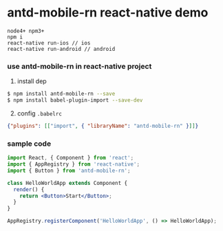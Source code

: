 # antd-mobile-rn react-native demo

```
node4+ npm3+
npm i
react-native run-ios // ios
react-native run-android // android
```

### use antd-mobile-rn in react-native project

1. install dep

  ```bash
  $ npm install antd-mobile-rn --save
  $ npm install babel-plugin-import --save-dev
  ```
2. config `.babelrc`

  ```json
  {"plugins": [["import", { "libraryName": "antd-mobile-rn" }]]}
  ```

### sample code

  ```jsx
  import React, { Component } from 'react';
  import { AppRegistry } from 'react-native';
  import { Button } from 'antd-mobile-rn';

  class HelloWorldApp extends Component {
    render() {
      return <Button>Start</Button>;
    }
  }

  AppRegistry.registerComponent('HelloWorldApp', () => HelloWorldApp);
  ```
